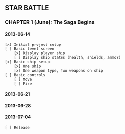 ## STAR BATTLE

### CHAPTER 1 (June): The Saga Begins

#### 2013-06-14
    [x] Initial project setup
    [ ] Basic level screen
        [x] Display player ship
        [ ] Display ship status (health, shields, ammo?)
    [x] Basic ship setup
        [x] One ship
        [x] One weapon type, two weapons on ship
    [ ] Basic controls
        [ ] Move
        [ ] Fire
    
#### 2013-06-21

#### 2013-06-28

#### 2013-07-04
    [ ] Release
